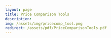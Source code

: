 ```yaml
---
layout: page
title: Price Comparison Tools
description: 
img: /assets/img/pricecomp_tool.png
redirect: /assets/pdf/PriceComparisonTools.pdf
---
```

